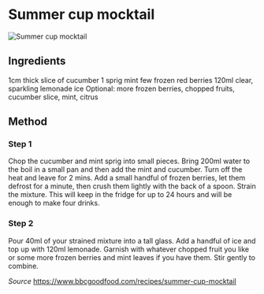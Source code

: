 # Summer cup mocktail

![Summer cup mocktail ](https://images.immediate.co.uk/production/volatile/sites/30/2020/04/mocktail-3b9ab7d.jpg?quality=90&webp=true&resize=300,272)


## Ingredients

1cm thick slice of cucumber
1 sprig mint
few frozen red berries
120ml clear, sparkling lemonade
ice
Optional: more frozen berries, chopped fruits, cucumber slice, mint, citrus

## Method

### Step 1
Chop the cucumber and mint sprig into small pieces. Bring 200ml water to the boil in a small pan and then add the mint and cucumber. Turn off the heat and leave for 2 mins. Add a small handful of frozen berries, let them defrost for a minute, then crush them lightly with the back of a spoon. Strain the mixture. This will keep in the fridge for up to 24 hours and will be enough to make four drinks.

### Step 2
Pour 40ml of your strained mixture into a tall glass. Add a handful of ice and top up with 120ml lemonade. Garnish with whatever chopped fruit you like or some more frozen berries and mint leaves if you have them. Stir gently to combine.



_Source_ https://www.bbcgoodfood.com/recipes/summer-cup-mocktail
